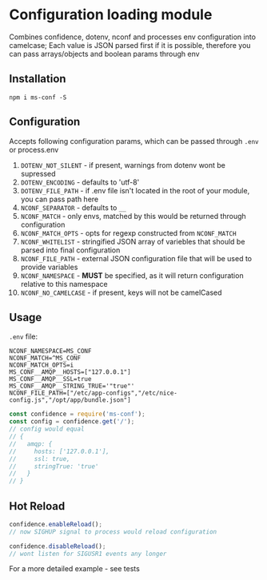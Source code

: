 # Configuration loading module

Combines confidence, dotenv, nconf and processes env configuration into camelcase;
Each value is JSON parsed first if it is possible, therefore you can pass arrays/objects and boolean params through env

## Installation

`npm i ms-conf -S`

## Configuration

Accepts following configuration params, which can be passed through `.env` or process.env

1. `DOTENV_NOT_SILENT` - if present, warnings from dotenv wont be supressed
2. `DOTENV_ENCODING` - defaults to 'utf-8'
3. `DOTENV_FILE_PATH` - if .env file isn't located in the root of your module, you can pass path here
4. `NCONF_SEPARATOR` - defaults to `__`
5. `NCONF_MATCH` - only envs, matched by this would be returned through configuration
6. `NCONF_MATCH_OPTS` - opts for regexp constructed from `NCONF_MATCH`
7. `NCONF_WHITELIST` - stringified JSON array of variebles that should be parsed into final configuration
8. `NCONF_FILE_PATH` - external JSON configuration file that will be used to provide variables
9. `NCONF_NAMESPACE` - **MUST** be specified, as it will return configuration relative to this namespace
10. `NCONF_NO_CAMELCASE` - if present, keys will not be camelCased

## Usage

`.env` file:

```
NCONF_NAMESPACE=MS_CONF
NCONF_MATCH=^MS_CONF
NCONF_MATCH_OPTS=i
MS_CONF__AMQP__HOSTS=["127.0.0.1"]
MS_CONF__AMQP__SSL=true
MS_CONF__AMQP__STRING_TRUE='"true"'
NCONF_FILE_PATH=["/etc/app-configs","/etc/nice-config.js","/opt/app/bundle.json"]
```

```js
const confidence = require('ms-conf');
const config = confidence.get('/');
// config would equal
// {
//   amqp: {
//     hosts: ['127.0.0.1'],
//     ssl: true,
//     stringTrue: 'true'
//   }
// }
```

## Hot Reload

```js
confidence.enableReload();
// now SIGHUP signal to process would reload configuration

confidence.disableReload();
// wont listen for SIGUSR1 events any longer
```

For a more detailed example - see tests
